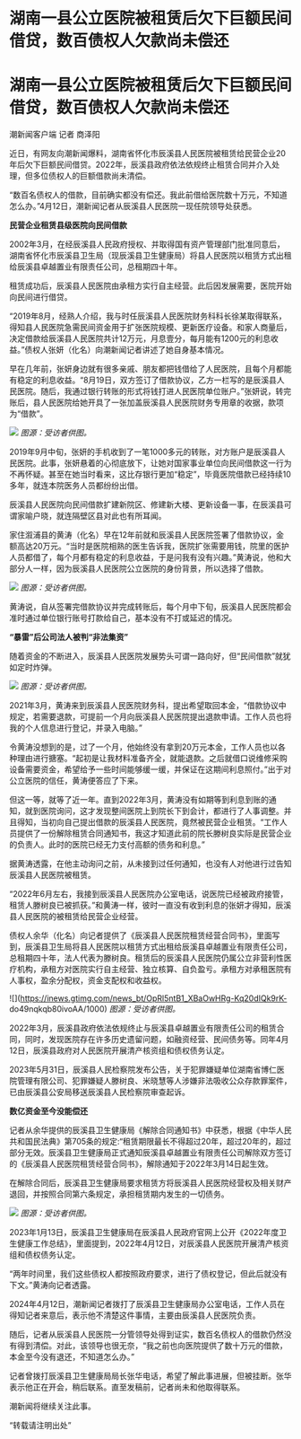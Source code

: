 # 湖南一县公立医院被租赁后欠下巨额民间借贷，数百债权人欠款尚未偿还

# 湖南一县公立医院被租赁后欠下巨额民间借贷，数百债权人欠款尚未偿还

潮新闻客户端 记者 商泽阳

近日，有网友向潮新闻爆料，湖南省怀化市辰溪县人民医院被租赁给民营企业20年后欠下巨额民间借贷。2022年，辰溪县政府依法依规终止租赁合同并介入处理，但多位债权人的巨额借款尚未清偿。

“数百名债权人的借款，目前确实都没有偿还。我此前借给医院数十万元，不知道怎么办。”4月12日，潮新闻记者从辰溪县人民医院一现任院领导处获悉。

**民营企业租赁县级医院向民间借款**

2002年3月，在经辰溪县人民政府授权、并取得国有资产管理部门批准同意后，湖南省怀化市辰溪县卫生局（现辰溪县卫生健康局）将县人民医院以租赁方式出租给辰溪县卓越置业有限责任公司，总租期四十年。

租赁成功后，辰溪县人民医院由承租方实行自主经营。此后因发展需要，医院开始向民间进行借贷。

“2019年8月，经熟人介绍，我与时任辰溪县人民医院财务科科长徐某取得联系，得知县人民医院急需民间资金用于扩张医院规模、更新医疗设备。和家人商量后，决定借款给辰溪县人民医院共计12万元，月息壹分，每月能有1200元的利息收益。”债权人张妍（化名）向潮新闻记者讲述了她自身基本情况。

早在几年前，张妍身边就有很多亲戚、朋友都把钱借给了人民医院，且每个月都能有稳定的利息收益。“8月19日，双方签订了借款协议，乙方一栏写的是辰溪县人民医院。随后，我通过银行转账的形式将钱打进人民医院单位账户。”张妍说，转完账后，县人民医院给她开具了一张加盖辰溪县人民医院财务专用章的收据，款项为“借款”。

![](https://inews.gtimg.com/news_bt/OOeYTfgg0nOSvpu0Dq7T14XT2gKnIrVZe31m8A4r-UVj4AA/1000)
_图源：受访者供图。_

2019年9月中旬，张妍的手机收到了一笔1000多元的转账，对方账户是辰溪县人民医院。此事，张妍悬着的心彻底放下，让她对国家事业单位向民间借款这一行为不再怀疑。甚至在她当时看来，这比存银行更加“稳定”，毕竟医院借款已经持续10多年，就连本院医务人员都纷纷出借。

辰溪县人民医院向民间借款扩建新院区、修建新大楼、更新设备一事，在辰溪县可谓家喻户晓，就连隔壁区县对此也有所耳闻。

家住溆浦县的黄涛（化名）早在12年前就和辰溪县人民医院签署了借款协议，金额高达20万元。“当时是医院相熟的医生告诉我，医院扩张需要用钱，院里的医护人员都借了，每个月都有稳定的利息收益，于是问我有没有兴趣。”黄涛说，他和大部分人一样，因为辰溪县人民医院公立医院的身份背景，所以选择了借款。

![](https://inews.gtimg.com/news_bt/OqZ7EdPo8_z1XxhRIdgacwEl9xpp1XQzTt8P1K9uB6Y40AA/1000)
_图源：受访者供图。_

黄涛说，自从签署完借款协议并完成转账后，每个月中下旬，辰溪县人民医院都会准时通过单位银行账号打款给自己，基本没有不打或延迟的情况。

**“暴雷”后公司法人被判“非法集资”**

随着资金的不断进入，辰溪县人民医院发展势头可谓一路向好，但“民间借款”就犹如定时炸弹。

![](https://inews.gtimg.com/news_bt/OPtM0sjkjWLkJmI9uujiPLLksHYaXLx2YOY3ImfT6_xy8AA/1000)
_图源：受访者供图。_

2021年3月，黄涛来到辰溪县人民医院财务科，提出希望取回本金，“借款协议中规定，若需要退款，可提前一个月向辰溪县人民医院提出退款申请。工作人员也将我的个人信息进行登记，并录入电脑。”

令黄涛没想到的是，过了一个月，他始终没有拿到20万元本金，工作人员也以各种理由进行搪塞。“起初是让我材料准备齐全，就能退款。之后就借口说维修采购设备需要资金，希望给予一些时间能够缓一缓，并保证在这期间利息照付。”出于对公立医院的信任，黄涛便答应了下来。

但这一等，就等了近一年。直到2022年3月，黄涛没有如期等到利息到账的通知，就到医院询问，这才发现整间医院上到院长下到会计，都进行了人事调整。并且得知，当初向自己提出借款的辰溪县人民医院，竟然被民营企业租赁。“工作人员提供了一份解除租赁合同通知书，我这才知道此前的院长滕树良实际是民营企业的负责人。此时的医院已经无力支付高额的债务和利息。”

据黄涛透露，在他主动询问之前，从未接到过任何通知，也没有人对他进行过告知辰溪县人民医院被租赁。

“2022年6月左右，我接到辰溪县人民医院办公室电话，说医院已经被政府接管，租赁人滕树良已被抓获。”和黄涛一样，彼时一直没有收到利息的张妍才得知，辰溪县人民医院的被租赁给民营企业经营。

债权人余华（化名）向记者提供了《辰溪县人民医院租赁经营合同书》，里面写到，辰溪县卫生局将县人民医院以租赁方式出租给辰溪县卓越置业有限责任公司，总租期四十年，法人代表为滕树良。租赁后的辰溪县人民医院仍属公立非营利性医疗机构，承租方对医院实行自主经营、独立核算、自负盈亏。承租方对承租医院有人事权，盈余分配权，资金支配权和收益权。

![](https://inews.gtimg.com/news_bt/OpRl5ntB1_XBaOwHRg-Kq20dIQk9rK-
do49nqkqb80ivoAA/1000) _图源：受访者供图。_

2022年3月，辰溪县政府依法依规终止与辰溪县卓越置业有限责任公司的租赁合同，同时，发现医院存在许多历史遗留问题，如融资经营、民间债务等。同年4月12日，辰溪县政府对人民医院开展清产核资组和债权债务认定。

2023年5月31日，辰溪县人民检察院发布公告，关于犯罪嫌疑单位湖南省博仁医院管理有限公司、犯罪嫌疑人滕树良、米晓慧等人涉嫌非法吸收公众存款罪案件，已由辰溪县公安局移送辰溪县人民检察院审查起诉。

**数亿资金至今没能偿还**

记者从余华提供的辰溪县卫生健康局《解除合同通知书》中获悉，根据《中华人民共和国民法典》第705条的规定:“租赁期限最长不得超过20年，超过20年的，超过部分无效。辰溪县卫生健康局正式通知辰溪县卓越置业有限责任公司解除双方签订的《辰溪县人民医院租赁经营合同书》，解除通知于2022年3月14日起生效。

在解除合同后，辰溪县卫生健康局要求租赁方将辰溪县人民医院经营权及相关财产退回，并按照合同第六条规定，承担租赁期内发生的一切债务。

![](https://inews.gtimg.com/news_bt/OQTpVQVQfK3aLMzIRm7Rum1MwJIypnNL3UBRiM0abN0L4AA/1000)
_图源：受访者供图。_

2023年1月13日，辰溪县卫生健康局在辰溪县人民政府官网上公开《2022年度卫生健康工作总结》，里面提到，2022年4月12日，对辰溪县人民医院开展清产核资组和债权债务认定。

“两年时间里，我们这些债权人都按照政府要求，进行了债权登记，但此后就没有下文。”黄涛向记者透露。

2024年4月12日，潮新闻记者拨打了辰溪县卫生健康局办公室电话，工作人员在得知记者来意后，表示他不清楚这件事情，主要由辰溪县人民医院负责。

随后，记者从辰溪县人民医院一分管领导处得到证实，数百名债权人的借款仍然没有得到清偿。对此，该领导也很无奈，“我之前也向医院提供了数十万元的借款，本金至今没有退还，不知道怎么办。”

记者曾拨打辰溪县卫生健康局局长张华电话，希望了解此事进展，但被挂断。张华表示他正在开会，稍后联系。直至发稿前，记者尚未和他取得联系。

潮新闻将继续关注此事。

“转载请注明出处”

